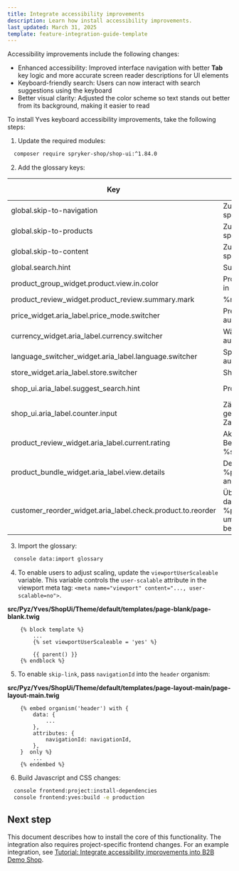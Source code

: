 ```yaml
---
title: Integrate accessibility improvements
description: Learn how install accessibility improvements.
last_updated: March 31, 2025
template: feature-integration-guide-template
---
```


Accessibility improvements include the following changes:

- Enhanced accessibility: Improved interface navigation with better **Tab** key logic and more accurate screen reader descriptions for UI elements
- Keyboard-friendly search: Users can now interact with search suggestions using the keyboard
- Better visual clarity: Adjusted the color scheme so text stands out better from its background, making it easier to read

To install Yves keyboard accessibility improvements, take the following steps:

1. Update the required modules:

```bash
  composer require spryker-shop/shop-ui:^1.84.0
```

2. Add the glossary keys:

| Key                                         | Translation (de_DE)                                | Translation (en_US)                                |
|---------------------------------------------|---------------------------------------------------|---------------------------------------------------|
| global.skip-to-navigation                   | Zur Navigation springen                           | Skip to navigation                                |
| global.skip-to-products                     | Zu den Produkten springen                         | Skip to products                                  |
| global.skip-to-content                      | Zum Inhalt springen                               | Skip to content                                   |
| global.search.hint                          | Suchhinweis                                       | Search hint                                       |
| product_group_widget.product.view.in.color  | Produkt ansehen in %color%                        | View product in %color%                           |
| product_review_widget.product_review.summary.mark | %mark% Sterne                                 | %mark% stars                                      |
| price_widget.aria_label.price_mode.switcher | Preismodus auswählen                              | Select price mode                                 |
| currency_widget.aria_label.currency.switcher | Währung auswählen                                 | Select currency                                   |
| language_switcher_widget.aria_label.language.switcher | Sprache auswählen                           | Select language                                   |
| store_widget.aria_label.store.switcher      | Shop auswählen                                    | Select store                                      |
| shop_ui.aria_label.suggest_search.hint      | Produkte suchen                                   | Search for products                               |
| shop_ui.aria_label.counter.input            | Zähler Eingabe, geben Sie eine Zahl ein           | Counter input, enter a number                     |
| product_review_widget.aria_label.current.rating | Aktuelle Bewertung ist %s%                    | Current rating is %s%                             |
| product_bundle_widget.aria_label.view.details | Details für %productName% anzeigen             | View details for %productName%                    |
| customer_reorder_widget.aria_label.check.product.to.reorder | Überprüfen Sie das Produkt %productName%, um es erneut zu bestellen | Check the product %productName% to reorder |


3. Import the glossary:

```bash
  console data:import glossary
```

4. To enable users to adjust scaling, update the `viewportUserScaleable` variable. This variable controls the `user-scalable` attribute in the viewport meta tag: `<meta name="viewport" content="..., user-scalable=no">`.

**src/Pyz/Yves/ShopUi/Theme/default/templates/page-blank/page-blank.twig**
<!-- {% raw %} -->
```twig
    {% block template %}
        ...
        {% set viewportUserScaleable = 'yes' %}

        {{ parent() }}
    {% endblock %}
 ```
<!-- {% endraw %} -->

5. To enable `skip-link`, pass `navigationId` into the `header` organism:

**src/Pyz/Yves/ShopUi/Theme/default/templates/page-layout-main/page-layout-main.twig**
<!-- {% raw %} -->
```twig
    {% embed organism('header') with {
        data: {
            ...
        },
        attributes: {
            navigationId: navigationId,
        },
    }  only %}
        ...
    {% endembed %}
```
<!-- {% endraw %} -->

6. Build Javascript and CSS changes:

```bash
  console frontend:project:install-dependencies
  console frontend:yves:build -e production
```

## Next step

This document describes how to install the core of this functionality. The integration also requires project-specific frontend changes. For an example integration, see [Tutorial: Integrate accessibility improvements into B2B Demo Shop](/docs/dg/dev/integrate-and-configure/tutorial-integrate-accessiblity-improvements-into-b2b-demoshop.html).
